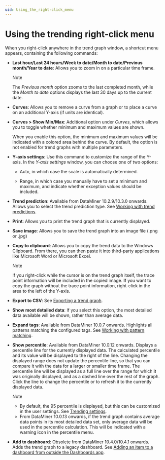 ```yaml
---
uid: Using_the_right-click_menu
---
```


# Using the trending right-click menu

When you right-click anywhere in the trend graph window, a shortcut menu appears, containing the following commands:

- **Last hour/Last 24 hours/Week to date/Month to date/Previous month/Year to date**: Allows you to zoom in on a particular time frame.

  > [!NOTE]
  > The *Previous month* option zooms to the last completed month, while the *Month to date* options displays the last 30 days up to the current date.

- **Curves**: Allows you to remove a curve from a graph or to place a curve on an additional Y-axis (if units are identical).

- **Curves \> Show Min/Max**: Additional option under *Curves*, which allows you to toggle whether minimum and maximum values are shown.

  When you enable this option, the minimum and maximum values will be indicated with a colored area behind the curve. By default, the option is not enabled for trend graphs with multiple parameters.

- **Y-axis settings**: Use this command to customize the range of the Y-axis. In the *Y-axis settings* window, you can choose one of two options:

  - Auto, in which case the scale is automatically determined.

  - Range, in which case you manually have to set a minimum and maximum, and indicate whether exception values should be included.

- **Trend prediction**: Available from DataMiner 10.2.9/10.3.0 onwards. Allows you to select the trend prediction type. See [Working with trend predictions](xref:Working_with_trend_predictions).

- **Print**: Allows you to print the trend graph that is currently displayed.

- **Save image**: Allows you to save the trend graph into an image file (.png or .jpg)

- **Copy to clipboard**: Allows you to copy the trend data to the Windows Clipboard. From there, you can then paste it into third-party applications like Microsoft Word or Microsoft Excel.

  > [!NOTE]
  > If you right-click while the cursor is on the trend graph itself, the trace point information will be included in the copied image. If you want to copy the graph without the trace point information, right-click in the area to the left of the Y-axis.

- **Export to CSV**: See [Exporting a trend graph](xref:Exporting_a_trend_graph).

- **Show most detailed data**: If you select this option, the most detailed data available will be shown, rather than average data.

- **Expand tags**: Available from DataMiner 10.0.7 onwards. Highlights all patterns matching the configured tags. See [Working with pattern matching](xref:Working_with_pattern_matching).

- **Show percentile**: Available from DataMiner 10.0.12 onwards. Displays a percentile line for the currently displayed data. The calculated percentile and its value will be displayed to the right of the line. Changing the displayed range does not update the percentile line, so that you can compare it with the data for a larger or smaller time frame. The percentile line will be displayed as a full line over the range for which it was originally displayed, and as a dashed line over the rest of the graph. Click the line to change the percentile or to refresh it to the currently displayed data.

  > [!NOTE]
  > - By default, the 95 percentile is displayed, but this can be customized in the user settings. See [Trending settings](xref:User_settings#trending-settings).
  > - From DataMiner 10.0.13 onwards, if the trend graph contains average data points in its most detailed data set, only average data will be used in the percentile calculation. This will be indicated with a warning icon in the percentile menu.

- **Add to dashboard**: Obsolete from DataMiner 10.4.0/10.4.1 onwards. Adds the trend graph to a legacy dashboard. See [Adding an item to a dashboard from outside the Dashboards app](xref:Adding_an_item_to_a_dashboard_from_outside_the_Dashboards_app).
